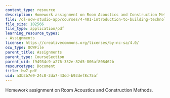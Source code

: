 ```yaml
---
content_type: resource
description: Homework assignment on Room Acoustics and Construction Methods.
file: /ol-ocw-studio-app/courses/4-401-introduction-to-building-technology-spring-2006/a3b3b7e924c83da743ddb93def8c75af_hw7.pdf
file_size: 102566
file_type: application/pdf
learning_resource_types:
- Assignments
license: https://creativecommons.org/licenses/by-nc-sa/4.0/
ocw_type: OCWFile
parent_title: Assignments
parent_type: CourseSection
parent_uid: f94934c9-a276-332e-82d5-806af808462b
resourcetype: Document
title: hw7.pdf
uid: a3b3b7e9-24c8-3da7-43dd-b93def8c75af
---
```

Homework assignment on Room Acoustics and Construction Methods.